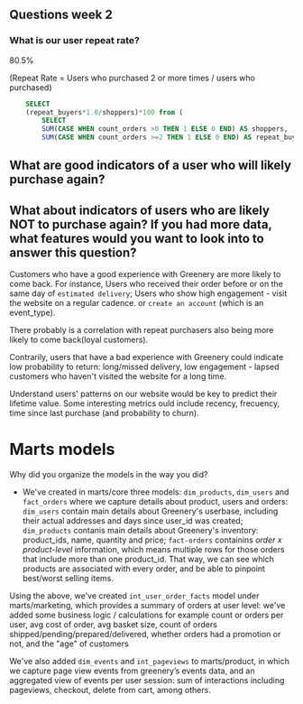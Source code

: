 ## Questions week 2

### What is our user repeat rate? 
80.5%

(Repeat Rate = Users who purchased 2 or more times / users who purchased)

```sql
    SELECT 
    (repeat_buyers*1.0/shoppers)*100 from (
        SELECT 
        SUM(CASE WHEN count_orders >0 THEN 1 ELSE 0 END) AS shoppers, 
        SUM(CASE WHEN count_orders >=2 THEN 1 ELSE 0 END) AS repeat_buyers FROM dbt_sara_g.int_user_order_facts)a
```

## What are good indicators of a user who will likely purchase again? 
## What about indicators of users who are likely NOT to purchase again? If you had more data, what features would you want to look into to answer this question?

Customers who have a good experience with Greenery are more likely to come back. 
For instance, Users who received their order before or on the same day of `estimated delivery`;
Users who show high engagement - visit the website on a regular cadence. or `create an account` (which is an event_type).

There probably is a correlation with repeat purchasers also being more likely to come back(loyal customers).

Contrarily, users that have a bad experience with Greenery could indicate low probability to return: long/missed delivery, low engagement - lapsed customers who haven't visited the website for a long time.

Understand users' patterns on our website would be key to predict their lifetime value. Some interesting metrics ould include recency, frecuency, time since last purchase (and probability to churn).

# Marts models
Why did you organize the models in the way you did?
- We've created in marts/core three models: 
`dim_products`, `dim_users` and `fact_orders` where we capture details about product, users and orders:
`dim_users` contain main details about Greenery's userbase, including their actual addresses and days since user_id was created;  
`dim_products` contanis main details about Greenery's inventory: product_ids, name, quantity and price;
`fact-orders` containins *order x product-level* information, which means multiple rows for those orders that include more than one product_id. That way, we can see which products are associated with every order, and be able to pinpoint best/worst selling items.

Using the above, we've created `int_user_order_facts` model under marts/marketing, which provides a summary of orders at user level: we've added some business logic / calculations for example count or orders per user, avg cost of order, avg basket size, count of orders shipped/pending/prepared/delivered, whether orders had a promotion or not, and the "age" of customers

We've also added `dim_events` and `int_pageviews` to marts/product, in which we capture page view events from greenery’s events data, and an aggregated view of events per user session: sum of interactions including pageviews, checkout, delete from cart, among others.
